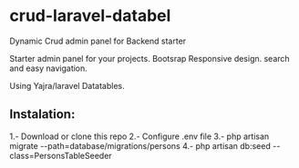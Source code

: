 # crud-laravel-databel
Dynamic Crud admin panel for Backend starter

Starter admin panel for your projects. Bootsrap Responsive design. search and easy navigation.

Using Yajra/laravel Datatables.

Instalation:
-------------------------------
1.- Download or clone this repo
2.- Configure .env file
3.- php artisan migrate --path=database/migrations/persons
4.- php artisan db:seed --class=PersonsTableSeeder
